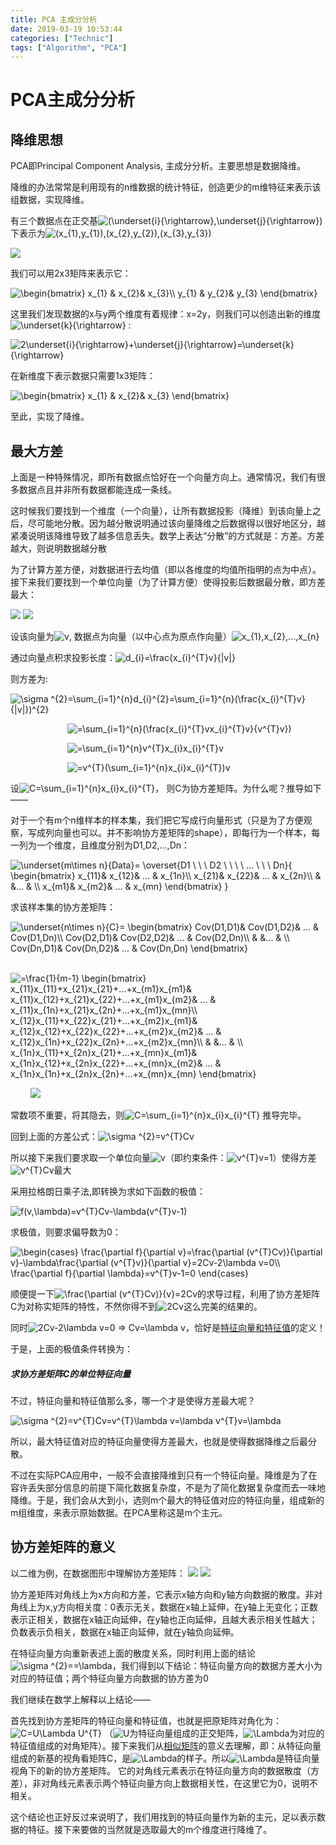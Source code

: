 ```yaml
---
title: PCA 主成分分析
date: 2019-03-19 10:53:44
categories: ["Technic"]
tags: ["Algorithm", "PCA"]
---
```


# PCA主成分分析

## 降维思想
PCA即Principal Component Analysis, 主成分分析。主要思想是数据降维。

降维的办法常常是利用现有的n维数据的统计特征，创造更少的m维特征来表示该组数据，实现降维。

有三个数据点在正交基<img src="https://latex.codecogs.com/gif.latex?(\underset{i}{\rightarrow},\underset{j}{\rightarrow})" title="(\underset{i}{\rightarrow},\underset{j}{\rightarrow})"  />下表示为<img src="https://latex.codecogs.com/gif.latex?(x_{1},y_{1}),(x_{2},y_{2}),(x_{3},y_{3})" title="(x_{1},y_{1}),(x_{2},y_{2}),(x_{3},y_{3})"  />


<img src="https://github.com/DorianZi/algorithm_explained/raw/a31c6088efb30703792fd4fbaa4132985eb10e00/res/pca_2.png" >

我们可以用2x3矩阵来表示它：

<img src="https://latex.codecogs.com/gif.latex?\begin{bmatrix}&space;x_{1}&space;&&space;x_{2}&&space;x_{3}\\&space;y_{1}&space;&&space;y_{2}&&space;y_{3}&space;\end{bmatrix}" title="\begin{bmatrix} x_{1} & x_{2}& x_{3}\\ y_{1} & y_{2}& y_{3} \end{bmatrix}"  />

这里我们发现数据的x与y两个维度有着规律：x=2y，则我们可以创造出新的维度<img src="https://latex.codecogs.com/gif.latex?\underset{k}{\rightarrow}" title="\underset{k}{\rightarrow}"  /> :

<img src="https://latex.codecogs.com/gif.latex?2\underset{i}{\rightarrow}&plus;\underset{j}{\rightarrow}=\underset{k}{\rightarrow}" title="2\underset{i}{\rightarrow}+\underset{j}{\rightarrow}=\underset{k}{\rightarrow}"  />

在新维度下表示数据只需要1x3矩阵：

<img src="https://latex.codecogs.com/gif.latex?\begin{bmatrix}&space;x_{1}&space;&&space;x_{2}&&space;x_{3}&space;\end{bmatrix}" title="\begin{bmatrix} x_{1} & x_{2}& x_{3} \end{bmatrix}"  />

至此，实现了降维。

## 最大方差

上面是一种特殊情况，即所有数据点恰好在一个向量方向上。通常情况，我们有很多数据点且并非所有数据都能连成一条线。

这时候我们要找到一个维度（一个向量），让所有数据投影（降维）到该向量上之后，尽可能地分散。因为越分散说明通过该向量降维之后数据得以很好地区分，越紧凑说明该降维导致了越多信息丢失。数学上表达“分散”的方式就是：方差。方差越大，则说明数据越分散

为了计算方差方便，对数据进行去均值（即以各维度的均值所指明的点为中点）。接下来我们要找到一个单位向量（为了计算方便）使得投影后数据最分散，即方差最大：

<img src="https://pic3.zhimg.com/v2-89d7327bd92119c2c99357a423d4da26_b.gif" >

<img src="https://github.com/DorianZi/algorithm_explained/blob/master/res/pca_3.png?raw=true" >

设该向量为<img src="https://latex.codecogs.com/gif.latex?v" title="v"  />, 数据点为向量（以中心点为原点作向量）<img src="https://latex.codecogs.com/gif.latex?x_{1},x_{2},...,x_{n}" title="x_{1},x_{2},...,x_{n}"  />

通过向量点积求投影长度：<img src="https://latex.codecogs.com/gif.latex?d_{i}=\frac{x_{i}^{T}v}{|v|}" title="d_{i}=\frac{x_{i}^{T}v}{|v|}"  />

则方差为:

<img src="https://latex.codecogs.com/gif.latex?\sigma&space;^{2}=\sum_{i=1}^{n}d_{i}^{2}=\sum_{i=1}^{n}(\frac{x_{i}^{T}v}{|v|})^{2}" title="\sigma ^{2}=\sum_{i=1}^{n}d_{i}^{2}=\sum_{i=1}^{n}(\frac{x_{i}^{T}v}{|v|})^{2}"  />

&nbsp;&nbsp;&nbsp;&nbsp;&nbsp;&nbsp;&nbsp;&nbsp;&nbsp;&nbsp;&nbsp;&nbsp;&nbsp;&nbsp;&nbsp;&nbsp;&nbsp;&nbsp;&nbsp;&nbsp;&nbsp;&nbsp;&nbsp;<img src="https://latex.codecogs.com/gif.latex?=\sum_{i=1}^{n}(\frac{x_{i}^{T}vx_{i}^{T}v}{v^{T}v})" title="=\sum_{i=1}^{n}(\frac{x_{i}^{T}vx_{i}^{T}v}{v^{T}v})"  />

&nbsp;&nbsp;&nbsp;&nbsp;&nbsp;&nbsp;&nbsp;&nbsp;&nbsp;&nbsp;&nbsp;&nbsp;&nbsp;&nbsp;&nbsp;&nbsp;&nbsp;&nbsp;&nbsp;&nbsp;&nbsp;&nbsp;&nbsp;<img src="https://latex.codecogs.com/gif.latex?=\sum_{i=1}^{n}v^{T}x_{i}x_{i}^{T}v" title="=\sum_{i=1}^{n}v^{T}x_{i}x_{i}^{T}v"  />

&nbsp;&nbsp;&nbsp;&nbsp;&nbsp;&nbsp;&nbsp;&nbsp;&nbsp;&nbsp;&nbsp;&nbsp;&nbsp;&nbsp;&nbsp;&nbsp;&nbsp;&nbsp;&nbsp;&nbsp;&nbsp;&nbsp;&nbsp;<img src="https://latex.codecogs.com/gif.latex?=v^{T}(\sum_{i=1}^{n}x_{i}x_{i}^{T})v" title="=v^{T}(\sum_{i=1}^{n}x_{i}x_{i}^{T})v"  />

设<img src="https://latex.codecogs.com/gif.latex?C=\sum_{i=1}^{n}x_{i}x_{i}^{T}" title="C=\sum_{i=1}^{n}x_{i}x_{i}^{T}"  />， 则C为协方差矩阵。为什么呢？推导如下——

对于一个有m个n维样本的样本集，我们把它写成行向量形式（只是为了方便观察，写成列向量也可以。并不影响协方差矩阵的shape），即每行为一个样本，每一列为一个维度，且维度分别为D1,D2,...,Dn：

<img src="https://latex.codecogs.com/gif.latex?\underset{m\times&space;n}{Data}=&space;\overset{D1&space;\&space;\&space;\&space;D2&space;\&space;\&space;\&space;\&space;...&space;\&space;\&space;\&space;Dn}{&space;\begin{bmatrix}&space;x_{11}&&space;x_{12}&&space;...&space;&&space;x_{1n}\\&space;x_{21}&&space;x_{22}&&space;...&space;&&space;x_{2n}\\&space;&&space;&...&space;&&space;\\&space;x_{m1}&&space;x_{m2}&&space;...&space;&&space;x_{mn}&space;\end{bmatrix}&space;}" title="\underset{m\times n}{Data}= \overset{D1 \ \ \ D2 \ \ \ \ ... \ \ \ Dn}{ \begin{bmatrix} x_{11}& x_{12}& ... & x_{1n}\\ x_{21}& x_{22}& ... & x_{2n}\\ & &... & \\ x_{m1}& x_{m2}& ... & x_{mn} \end{bmatrix} }"  />

求该样本集的协方差矩阵：

<img src="https://latex.codecogs.com/gif.latex?\underset{n\times&space;n}{C}=&space;\begin{bmatrix}&space;Cov(D1,D1)&&space;Cov(D1,D2)&&space;...&space;&&space;Cov(D1,Dn)\\&space;Cov(D2,D1)&&space;Cov(D2,D2)&&space;...&space;&&space;Cov(D2,Dn)\\&space;&&space;&...&space;&&space;\\&space;Cov(Dn,D1)&&space;Cov(Dn,D2)&&space;...&space;&&space;Cov(Dn,Dn)&space;\end{bmatrix}" title="\underset{n\times n}{C}= \begin{bmatrix} Cov(D1,D1)& Cov(D1,D2)& ... & Cov(D1,Dn)\\ Cov(D2,D1)& Cov(D2,D2)& ... & Cov(D2,Dn)\\ & &... & \\ Cov(Dn,D1)& Cov(Dn,D2)& ... & Cov(Dn,Dn) \end{bmatrix}"  />

&nbsp;&nbsp;&nbsp;&nbsp;&nbsp;&nbsp;&nbsp;&nbsp;<img src="https://latex.codecogs.com/gif.latex?=\frac{1}{m-1}&space;\begin{bmatrix}&space;x_{11}x_{11}&plus;x_{21}x_{21}&plus;...&plus;x_{m1}x_{m1}&&space;x_{11}x_{12}&plus;x_{21}x_{22}&plus;...&plus;x_{m1}x_{m2}&&space;...&space;&&space;x_{11}x_{1n}&plus;x_{21}x_{2n}&plus;...&plus;x_{m1}x_{mn}\\&space;x_{12}x_{11}&plus;x_{22}x_{21}&plus;...&plus;x_{m2}x_{m1}&&space;x_{12}x_{12}&plus;x_{22}x_{22}&plus;...&plus;x_{m2}x_{m2}&&space;...&space;&&space;x_{12}x_{1n}&plus;x_{22}x_{2n}&plus;...&plus;x_{m2}x_{mn}\\&space;&&space;&...&space;&&space;\\&space;x_{1n}x_{11}&plus;x_{2n}x_{21}&plus;...&plus;x_{mn}x_{m1}&&space;x_{1n}x_{12}&plus;x_{2n}x_{22}&plus;...&plus;x_{mn}x_{m2}&&space;...&space;&&space;x_{1n}x_{1n}&plus;x_{2n}x_{2n}&plus;...&plus;x_{mn}x_{mn}&space;\end{bmatrix}" title="=\frac{1}{m-1} \begin{bmatrix} x_{11}x_{11}+x_{21}x_{21}+...+x_{m1}x_{m1}& x_{11}x_{12}+x_{21}x_{22}+...+x_{m1}x_{m2}& ... & x_{11}x_{1n}+x_{21}x_{2n}+...+x_{m1}x_{mn}\\ x_{12}x_{11}+x_{22}x_{21}+...+x_{m2}x_{m1}& x_{12}x_{12}+x_{22}x_{22}+...+x_{m2}x_{m2}& ... & x_{12}x_{1n}+x_{22}x_{2n}+...+x_{m2}x_{mn}\\ & &... & \\ x_{1n}x_{11}+x_{2n}x_{21}+...+x_{mn}x_{m1}& x_{1n}x_{12}+x_{2n}x_{22}+...+x_{mn}x_{m2}& ... & x_{1n}x_{1n}+x_{2n}x_{2n}+...+x_{mn}x_{mn} \end{bmatrix}"  />

&nbsp;&nbsp;&nbsp;&nbsp;&nbsp;&nbsp;&nbsp;&nbsp;<img src="https://latex.codecogs.com/gif.latex?=\frac{1}{m-1}\sum_{i=1}^{n}x_{i}x_{i}^{T}"  />

常数项不重要，将其隐去，则<img src="https://latex.codecogs.com/gif.latex?C=\sum_{i=1}^{n}x_{i}x_{i}^{T}" title="C=\sum_{i=1}^{n}x_{i}x_{i}^{T}"  /> 推导完毕。

回到上面的方差公式：<img src="https://latex.codecogs.com/gif.latex?\sigma&space;^{2}=v^{T}Cv" title="\sigma ^{2}=v^{T}Cv"  />

所以接下来我们要求取一个单位向量<img src="https://latex.codecogs.com/gif.latex?v" title="v"  />（即约束条件：<img src="https://latex.codecogs.com/gif.latex?v^{T}v=1" title="v^{T}v=1"  />）使得方差<img src="https://latex.codecogs.com/gif.latex?v^{T}Cv" title="v^{T}Cv"  />最大

采用拉格朗日乘子法,即转换为求如下函数的极值：

<img src="https://latex.codecogs.com/gif.latex?f(v,\lambda)=v^{T}Cv-\lambda(v^{T}v-1)" title="f(v,\lambda)=v^{T}Cv-\lambda(v^{T}v-1)"  />

求极值，则要求偏导数为0：

<img src="https://latex.codecogs.com/gif.latex?\begin{cases}&space;\frac{\partial&space;f}{\partial&space;v}=\frac{\partial&space;(v^{T}Cv)}{\partial&space;v}-\lambda\frac{\partial&space;(v^{T}v)}{\partial&space;v}=2Cv-2\lambda&space;v=0\\&space;\frac{\partial&space;f}{\partial&space;\lambda}=v^{T}v-1=0&space;\end{cases}" title="\begin{cases} \frac{\partial f}{\partial v}=\frac{\partial (v^{T}Cv)}{\partial v}-\lambda\frac{\partial (v^{T}v)}{\partial v}=2Cv-2\lambda v=0\\ \frac{\partial f}{\partial \lambda}=v^{T}v-1=0 \end{cases}"  />

顺便提一下<img src="https://latex.codecogs.com/gif.latex?\frac{\partial&space;(v^{T}Cv)}{v}=2Cv" title="\frac{\partial (v^{T}Cv)}{v}=2Cv"  />的求导过程，利用了协方差矩阵C为对称实矩阵的特性，不然你得不到<img src="https://latex.codecogs.com/gif.latex?2Cv" title="2Cv"  />这么完美的结果的。

同时<img src="https://latex.codecogs.com/gif.latex?2Cv-2\lambda&space;v=0&space;=>&space;Cv=\lambda&space;v" title="2Cv-2\lambda v=0 => Cv=\lambda v"  />，恰好是[特征向量和特征值](https://github.com/DorianZi/algorithm_explained/blob/master/matrix_SVD_decomposition.md#%E7%89%B9%E5%BE%81%E5%80%BC%E5%92%8C%E7%89%B9%E5%BE%81%E5%90%91%E9%87%8F)的定义！

于是，上面的极值条件转换为：
##### 求协方差矩阵C的单位特征向量

不过，特征向量和特征值那么多，哪一个才是使得方差最大呢？

<img src="https://latex.codecogs.com/gif.latex?\sigma&space;^{2}=v^{T}Cv=v^{T}\lambda&space;v=\lambda&space;v^{T}v=\lambda" title="\sigma ^{2}=v^{T}Cv=v^{T}\lambda v=\lambda v^{T}v=\lambda"  />

所以，最大特征值对应的特征向量使得方差最大，也就是使得数据降维之后最分散。

不过在实际PCA应用中，一般不会直接降维到只有一个特征向量。降维是为了在容许丢失部分信息的前提下简化数据复杂度，不是为了简化数据复杂度而去一味地降维。于是，我们会从大到小，选则m个最大的特征值对应的特征向量，组成新的m组维度，来表示原始数据。在PCA里称这是m个主元。

## 协方差矩阵的意义


以二维为例，在数据图形中理解协方差矩阵：
<img src="https://github.com/DorianZi/algorithm_explained/blob/master/res/eigenvectors.png?raw=true" >
<img src="https://github.com/DorianZi/algorithm_explained/blob/master/res/eigenvectors_covariance.png?raw=true" >

协方差矩阵对角线上为x方向和方差，它表示x轴方向和y轴方向数据的散度。非对角线上为x,y方向相关度：0表示无关，数据在x轴上延伸，在y轴上无变化；正数表示正相关，数据在x轴正向延伸，在y轴也正向延伸，且越大表示相关性越大；负数表示负相关，数据在x轴正向延伸，就在y轴负向延伸。

在特征向量方向重新表述上面的散度关系，同时利用上面的结论<img src="https://latex.codecogs.com/gif.latex?\sigma&space;^{2}=\lambda" title="\sigma ^{2}==\lambda"  />，我们得到以下结论：特征向量方向的数据方差大小为对应的特征值；两个特征向量方向数据的协方差为0

我们继续在数学上解释以上结论——

首先找到协方差矩阵的特征向量和特征值，也就是把原矩阵对角化为： <img src="https://latex.codecogs.com/gif.latex?C=U\Lambda&space;U^{T}" title="C=U\Lambda U^{T}"  />  （<img src="https://latex.codecogs.com/gif.latex?U" title="U"  />为特征向量组成的正交矩阵，<img src="https://latex.codecogs.com/gif.latex?\Lambda" title="\Lambda"  />为对应的特征值组成的对角矩阵）。接下来我们从[相似矩阵](https://github.com/DorianZi/algorithm_explained/blob/master/matrix_similarity.md#%E7%9B%B8%E4%BC%BC%E7%9F%A9%E9%98%B5)的意义去理解，即：从特征向量组成的新基的视角看矩阵C，是<img src="https://latex.codecogs.com/gif.latex?\Lambda" title="\Lambda"  />的样子。所以<img src="https://latex.codecogs.com/gif.latex?\Lambda" title="\Lambda"  />是特征向量视角下的新的协方差矩阵。 它的对角线元素表示在特征向量方向的数据散度（方差），非对角线元素表示两个特征向量方向上数据相关性，在这里它为0，说明不相关。

这个结论也正好反过来说明了，我们用找到的特征向量作为新的主元，足以表示数据的特征。接下来要做的当然就是选取最大的m个维度进行降维了。



